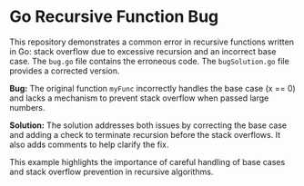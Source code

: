 # Go Recursive Function Bug

This repository demonstrates a common error in recursive functions written in Go: stack overflow due to excessive recursion and an incorrect base case.  The `bug.go` file contains the erroneous code. The `bugSolution.go` file provides a corrected version.

**Bug:** The original function `myFunc` incorrectly handles the base case (x == 0) and lacks a mechanism to prevent stack overflow when passed large numbers.

**Solution:** The solution addresses both issues by correcting the base case and adding a check to terminate recursion before the stack overflows. It also adds comments to help clarify the fix. 

This example highlights the importance of careful handling of base cases and stack overflow prevention in recursive algorithms.